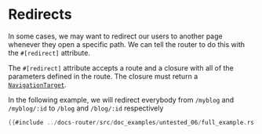 # Redirects

In some cases, we may want to redirect our users to another page whenever they
open a specific path. We can tell the router to do this with the `#[redirect]`
attribute.

The `#[redirect]` attribute accepts a route and a closure with all of the parameters defined in the route. The closure must return a [`NavigationTarget`].

In the following example, we will redirect everybody from `/myblog` and `/myblog/:id` to `/blog` and `/blog/:id` respectively

```rust
{{#include ../docs-router/src/doc_examples/untested_06/full_example.rs:router}}
```

[`NavigationTarget`]: https://docs.rs/dioxus-router/latest/dioxus_router/navigation/enum.NavigationTarget.html
